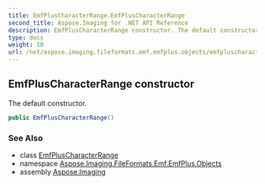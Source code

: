 ```yaml
---
title: EmfPlusCharacterRange.EmfPlusCharacterRange
second_title: Aspose.Imaging for .NET API Reference
description: EmfPlusCharacterRange constructor. The default constructor
type: docs
weight: 10
url: /net/aspose.imaging.fileformats.emf.emfplus.objects/emfpluscharacterrange/emfpluscharacterrange/
---
```

## EmfPlusCharacterRange constructor

The default constructor.

```csharp
public EmfPlusCharacterRange()
```

### See Also

* class [EmfPlusCharacterRange](../)
* namespace [Aspose.Imaging.FileFormats.Emf.EmfPlus.Objects](../../emfpluscharacterrange/)
* assembly [Aspose.Imaging](../../../)


